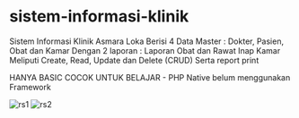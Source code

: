 # sistem-informasi-klinik
Sistem Informasi Klinik Asmara Loka
Berisi 4 Data Master : Dokter, Pasien, Obat dan Kamar
Dengan 2 laporan : Laporan Obat dan Rawat Inap Kamar
Meliputi Create, Read, Update dan Delete (CRUD)
Serta report print

HANYA BASIC COCOK UNTUK BELAJAR - PHP Native belum menggunakan Framework

![rs1](https://user-images.githubusercontent.com/111690915/224417127-a71c3c96-6132-4dbb-8517-18b8180d050e.jpg)
![rs2](https://user-images.githubusercontent.com/111690915/224417138-26dd4a4d-4abb-4d00-bf87-d160a22db8ec.jpg)

